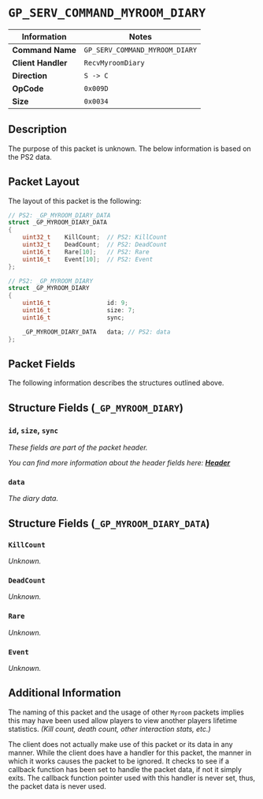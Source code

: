 # `GP_SERV_COMMAND_MYROOM_DIARY`

| Information               | Notes |
|---                        |---    |
| **Command Name**          | `GP_SERV_COMMAND_MYROOM_DIARY` |
| **Client Handler**        | `RecvMyroomDiary` |
| **Direction**             | `S -> C` |
| **OpCode**                | `0x009D` |
| **Size**                  | `0x0034` |

## Description

The purpose of this packet is unknown. The below information is based on the PS2 data.

## Packet Layout

The layout of this packet is the following:

```cpp
// PS2: _GP_MYROOM_DIARY_DATA
struct _GP_MYROOM_DIARY_DATA
{
    uint32_t    KillCount;  // PS2: KillCount
    uint32_t    DeadCount;  // PS2: DeadCount
    uint16_t    Rare[10];   // PS2: Rare
    uint16_t    Event[10];  // PS2: Event
};

// PS2: _GP_MYROOM_DIARY
struct _GP_MYROOM_DIARY
{
    uint16_t                id: 9;
    uint16_t                size: 7;
    uint16_t                sync;

    _GP_MYROOM_DIARY_DATA   data; // PS2: data
};
```

## Packet Fields

The following information describes the structures outlined above.

## Structure Fields (`_GP_MYROOM_DIARY`)

### `id`, `size`, `sync`

_These fields are part of the packet header._

_You can find more information about the header fields here: [**Header**](/world/HEADER.md)_

### `data`

_The diary data._

## Structure Fields (`_GP_MYROOM_DIARY_DATA`)

### `KillCount`

_Unknown._

### `DeadCount`

_Unknown._

### `Rare`

_Unknown._

### `Event`

_Unknown._

## Additional Information

The naming of this packet and the usage of other `Myroom` packets implies this may have been used allow players to view another players lifetime statistics. _(Kill count, death count, other interaction stats, etc.)_

The client does not actually make use of this packet or its data in any manner. While the client does have a handler for this packet, the manner in which it works causes the packet to be ignored. It checks to see if a callback function has been set to handle the packet data, if not it simply exits. The callback function pointer used with this handler is never set, thus, the packet data is never used.
